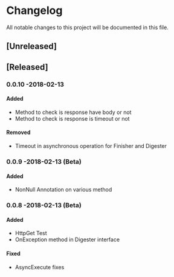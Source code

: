 # Changelog
All notable changes to this project will be documented in this file.

## [Unreleased]

## [Released]

### 0.0.10 -2018-02-13
#### Added
- Method to check is response have body or not
- Method to check is response is timeout or not
#### Removed
- Timeout in asynchronous operation for Finisher and Digester

### 0.0.9 -2018-02-13 (Beta)
#### Added
- NonNull Annotation on various method

### 0.0.8 -2018-02-13 (Beta)
#### Added
- HttpGet Test
- OnException method in Digester interface
#### Fixed
- AsyncExecute fixes
